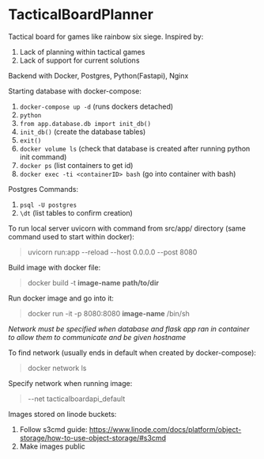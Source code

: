 # TacticalBoardPlanner
Tactical board for games like rainbow six siege. 
Inspired by:
1. Lack of planning within tactical games
2. Lack of support for current solutions

Backend with Docker, Postgres, Python(Fastapi), Nginx

Starting database with docker-compose:
1. ```docker-compose up -d``` (runs dockers detached)
2. ```python```
3. ```from app.database.db import init_db()```
4. ```init_db()``` (create the database tables)
5. ```exit()```
6. ```docker volume ls``` (check that database is created after running python init command)
7. ```docker ps``` (list containers to get id)
8. ```docker exec -ti <containerID> bash``` (go into container with bash)

Postgres Commands:
1. ```psql -U postgres```
2. `````\dt````` (list tables to confirm creation)

To run local server uvicorn with command from src/app/ directory (same command used to start within docker):
> uvicorn run:app --reload --host 0.0.0.0 --post 8080

Build image with docker file:
> docker build -t **image-name** **path/to/dir**

Run docker image and go into it:
> docker run -it -p 8080:8080 **image-name** /bin/sh
>
*Network must be specified when database and flask app ran in container to
allow them to communicate and be given hostname*

To find network (usually ends in default when created by docker-compose):
> docker network ls

Specify network when running image: 
> --net tacticalboardapi_default

Images stored on linode buckets:
1. Follow s3cmd guide: https://www.linode.com/docs/platform/object-storage/how-to-use-object-storage/#s3cmd
2. Make images public
